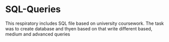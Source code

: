 # SQL-Queries
This respiratory includes SQL file based on university coursework. The task was to create database and thyen based on that write different based, medium and advanced queries 
